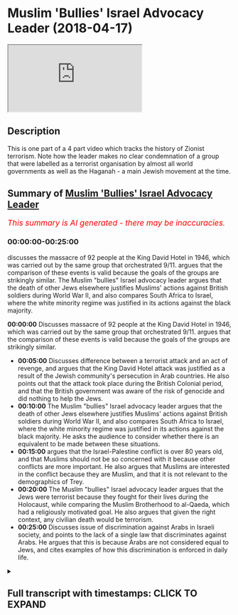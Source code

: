 # Muslim 'Bullies' Israel Advocacy Leader (2018-04-17)

<iframe loading='lazy' allow='autoplay' src='https://www.youtube.com/embed/F2b9Gai5Qks'></iframe>

## Description

This is one part of a 4 part video which tracks the history of Zionist terrorism. Note how the leader makes no clear condemnation of a group that were labelled as a terrorist organisation by almost all world governments as well as the Haganah - a main Jewish movement at the time.

## Summary of [Muslim 'Bullies' Israel Advocacy Leader](https://www.youtube.com/watch?v=F2b9Gai5Qks)

*<span style="color:red; font-size:125%">This summary is AI generated - there may be inaccuracies</span>. [](/)*

### <a onclick="modifyYTiframeseektime('0')">00:00:00-00:25:00</a>

 discusses the massacre of 92 people at the King David Hotel in 1946, which was carried out by the same group that orchestrated 9/11.  argues that the comparison of these events is valid because the goals of the groups are strikingly similar. The Muslim "bullies" Israel advocacy leader argues that the death of other Jews elsewhere justifies Muslims' actions against British soldiers during World War II, and also compares South Africa to Israel, where the white minority regime was justified in its actions against the black majority.

**<a onclick="modifyYTiframeseektime('0')">00:00:00</a>** Discusses massacre of 92 people at the King David Hotel in 1946, which was carried out by the same group that orchestrated 9/11.  argues that the comparison of these events is valid because the goals of the groups are strikingly similar.

* **<a onclick="modifyYTiframeseektime('300')">00:05:00</a>** Discusses difference between a terrorist attack and an act of revenge, and argues that the King David Hotel attack was justified as a result of the Jewish community's persecution in Arab countries. He also points out that the attack took place during the British Colonial period, and that the British government was aware of the risk of genocide and did nothing to help the Jews.
* **<a onclick="modifyYTiframeseektime('600')">00:10:00</a>** The Muslim "bullies" Israel advocacy leader argues that the death of other Jews elsewhere justifies Muslims' actions against British soldiers during World War II, and also compares South Africa to Israel, where the white minority regime was justified in its actions against the black majority. He asks the audience to consider whether there is an equivalent to be made between these situations.
* **<a onclick="modifyYTiframeseektime('900')">00:15:00</a>** argues that the Israel-Palestine conflict is over 80 years old, and that Muslims should not be so concerned with it because other conflicts are more important. He also argues that Muslims are interested in the conflict because they are Muslim, and that it is not relevant to the demographics of Trey.
* **<a onclick="modifyYTiframeseektime('1200')">00:20:00</a>** The Muslim "bullies" Israel advocacy leader argues that the Jews were terrorist because they fought for their lives during the Holocaust, while comparing the Muslim Brotherhood to al-Qaeda, which had a religiously motivated goal. He also argues that given the right context, any civilian death would be terrorism.
* **<a onclick="modifyYTiframeseektime('1500')">00:25:00</a>** Discusses issue of discrimination against Arabs in Israeli society, and points to the lack of a single law that discriminates against Arabs. He argues that this is because Arabs are not considered equal to Jews, and cites examples of how this discrimination is enforced in daily life.

<details><summary><h2>Full transcript with timestamps: CLICK TO EXPAND</h2></summary>

<a onclick="modifyYTiframeseektime('0')">0:00:00</a> I pity we couldn't attack forget about  
<a onclick="modifyYTiframeseektime('1')">0:00:01</a> the word terrorist we're not going to  
<a onclick="modifyYTiframeseektime('2')">0:00:02</a> use that way in 1946 right before the  
<a onclick="modifyYTiframeseektime('6')">0:00:06</a> the mandate was referred to the UN yeah  
<a onclick="modifyYTiframeseektime('10')">0:00:10</a> for the British Mandate sorry that the  
<a onclick="modifyYTiframeseektime('13')">0:00:13</a> resolution issue okay he went in to King  
<a onclick="modifyYTiframeseektime('16')">0:00:16</a> King David hotel they went into the  
<a onclick="modifyYTiframeseektime('19')">0:00:19</a> basement of the hotel ferg a bar they  
<a onclick="modifyYTiframeseektime('22')">0:00:22</a> called them the little cool that he did  
<a onclick="modifyYTiframeseektime('23')">0:00:23</a> called well no problem they called them  
<a onclick="modifyYTiframeseektime('24')">0:00:24</a> little called them the Jewish library  
<a onclick="modifyYTiframeseektime('26')">0:00:26</a> says they called him yeah I already  
<a onclick="modifyYTiframeseektime('27')">0:00:27</a> I read the Jewish library the virtual  
<a onclick="modifyYTiframeseektime('30')">0:00:30</a> deduced virtual library sir I saw their  
<a onclick="modifyYTiframeseektime('31')">0:00:31</a> account begin says they called them  
<a onclick="modifyYTiframeseektime('34')">0:00:34</a> whatever no problem they called them in  
<a onclick="modifyYTiframeseektime('35')">0:00:35</a> didn't call them in whatever case they  
<a onclick="modifyYTiframeseektime('38')">0:00:38</a> went into the hotel and ninety-two  
<a onclick="modifyYTiframeseektime('39')">0:00:39</a> people died because of the barrel bombs  
<a onclick="modifyYTiframeseektime('42')">0:00:42</a> at the important place in the shootings  
<a onclick="modifyYTiframeseektime('43')">0:00:43</a> that happened okay so who were killed  
<a onclick="modifyYTiframeseektime('46')">0:00:46</a> some twenty seven Palestinians were  
<a onclick="modifyYTiframeseektime('48')">0:00:48</a> killed and the rest were British people  
<a onclick="modifyYTiframeseektime('50')">0:00:50</a> yeah working in that hotel  
<a onclick="modifyYTiframeseektime('52')">0:00:52</a> it wasn't it wasn't okay some Jewish  
<a onclick="modifyYTiframeseektime('54')">0:00:54</a> people were killed as well now see so I  
<a onclick="modifyYTiframeseektime('56')">0:00:56</a> just want I don't understand cuz this is  
<a onclick="modifyYTiframeseektime('58')">0:00:58</a> the thing so I've come to you I feel  
<a onclick="modifyYTiframeseektime('60')">0:01:00</a> like sometimes you do have a bias I come  
<a onclick="modifyYTiframeseektime('63')">0:01:03</a> to you and say to you do you consider  
<a onclick="modifyYTiframeseektime('64')">0:01:04</a> that this was a terrorist attack you're  
<a onclick="modifyYTiframeseektime('66')">0:01:06</a> saying that this they're not terrorists  
<a onclick="modifyYTiframeseektime('67')">0:01:07</a> why I did not tell you because you know  
<a onclick="modifyYTiframeseektime('69')">0:01:09</a> what the interesting thing is sorry just  
<a onclick="modifyYTiframeseektime('70')">0:01:10</a> to add to it that this same begin in  
<a onclick="modifyYTiframeseektime('74')">0:01:14</a> 1946 who orchestrated this terrorist  
<a onclick="modifyYTiframeseektime('76')">0:01:16</a> attack and who allowed 92 people to be  
<a onclick="modifyYTiframeseektime('79')">0:01:19</a> killed  
<a onclick="modifyYTiframeseektime('80')">0:01:20</a> it was the same begin that became the  
<a onclick="modifyYTiframeseektime('82')">0:01:22</a> prime minister I so I became the  
<a onclick="modifyYTiframeseektime('84')">0:01:24</a> president how many stuff Prime Minister  
<a onclick="modifyYTiframeseektime('86')">0:01:26</a> of Israel in 1948  
<a onclick="modifyYTiframeseektime('90')">0:01:30</a> well sorry begin was a nice here but  
<a onclick="modifyYTiframeseektime('92')">0:01:32</a> just so begin yeah became prime minister  
<a onclick="modifyYTiframeseektime('97')">0:01:37</a> okay now it's as if it's as if it's as  
<a onclick="modifyYTiframeseektime('100')">0:01:40</a> if you have a summer bin Laden and the  
<a onclick="modifyYTiframeseektime('102')">0:01:42</a> 9/11 attacks exact comparison or it's  
<a onclick="modifyYTiframeseektime('106')">0:01:46</a> exactly the same comparison why  
<a onclick="modifyYTiframeseektime('109')">0:01:49</a> in 1946 all my beloved and becomes a in  
<a onclick="modifyYTiframeseektime('112')">0:01:52</a> nineteen the puppet king on one of the  
<a onclick="modifyYTiframeseektime('114')">0:01:54</a> in 1946  
<a onclick="modifyYTiframeseektime('116')">0:01:56</a> yes what had just finished  
<a onclick="modifyYTiframeseektime('119')">0:01:59</a> in June Europe Oh talk about door - I'm  
<a onclick="modifyYTiframeseektime('122')">0:02:02</a> talking about the Holocaust 6 million  
<a onclick="modifyYTiframeseektime('124')">0:02:04</a> she was war ii and Holocaust well  
<a onclick="modifyYTiframeseektime('127')">0:02:07</a> Holocaust happened yeah yeah six million  
<a onclick="modifyYTiframeseektime('131')">0:02:11</a> Jews six million Jews have just been  
<a onclick="modifyYTiframeseektime('133')">0:02:13</a> slaughtered during that period so you  
<a onclick="modifyYTiframeseektime('135')">0:02:15</a> can kill other it says listen please  
<a onclick="modifyYTiframeseektime('137')">0:02:17</a> please listen the British and other gun  
<a onclick="modifyYTiframeseektime('139')">0:02:19</a> by the way listen I just make my point I  
<a onclick="modifyYTiframeseektime('141')">0:02:21</a> let you speak and I didn't interrupt you  
<a onclick="modifyYTiframeseektime('143')">0:02:23</a> yes six million Jews were slaughtered  
<a onclick="modifyYTiframeseektime('145')">0:02:25</a> during that period the British closed  
<a onclick="modifyYTiframeseektime('147')">0:02:27</a> the doors of mandatory Palestine to  
<a onclick="modifyYTiframeseektime('150')">0:02:30</a> Jewish immigration they limited to ten  
<a onclick="modifyYTiframeseektime('152')">0:02:32</a> thousand Jews coming in and increased  
<a onclick="modifyYTiframeseektime('154')">0:02:34</a> immigration of Arabs the Israeli so so  
<a onclick="modifyYTiframeseektime('157')">0:02:37</a> so that pogrom so Arabs migrated on mass  
<a onclick="modifyYTiframeseektime('160')">0:02:40</a> from Lebanon Syria the surrounding  
<a onclick="modifyYTiframeseektime('162')">0:02:42</a> states in the mandatory Palestine  
<a onclick="modifyYTiframeseektime('163')">0:02:43</a> attracted by the affluence that the  
<a onclick="modifyYTiframeseektime('165')">0:02:45</a> British and the other no eyes on over  
<a onclick="modifyYTiframeseektime('168')">0:02:48</a> okay is fine as a fact you can google my  
<a onclick="modifyYTiframeseektime('171')">0:02:51</a> this is my perspective this is my okay  
<a onclick="modifyYTiframeseektime('173')">0:02:53</a> Irish narrative in response to locking  
<a onclick="modifyYTiframeseektime('175')">0:02:55</a> the door during the Holocaust  
<a onclick="modifyYTiframeseektime('177')">0:02:57</a> the gun inside aided pushing hard back  
<a onclick="modifyYTiframeseektime('181')">0:03:01</a> against the British who were pushing  
<a onclick="modifyYTiframeseektime('183')">0:03:03</a> hard against the air gun and the Earl  
<a onclick="modifyYTiframeseektime('185')">0:03:05</a> gun hit the headquarters of the British  
<a onclick="modifyYTiframeseektime('188')">0:03:08</a> military which was at that time auto in  
<a onclick="modifyYTiframeseektime('191')">0:03:11</a> the King David hotel it was the military  
<a onclick="modifyYTiframeseektime('193')">0:03:13</a> hate Jerusalem yet in Jerusalem I've  
<a onclick="modifyYTiframeseektime('195')">0:03:15</a> been there is a beautiful hotel now  
<a onclick="modifyYTiframeseektime('196')">0:03:16</a> inside the robert levin here and it's so  
<a onclick="modifyYTiframeseektime('200')">0:03:20</a> clear and in response they hit the no  
<a onclick="modifyYTiframeseektime('203')">0:03:23</a> doubt they warned them they rang up in  
<a onclick="modifyYTiframeseektime('205')">0:03:25</a> advance and say we're gonna hit sorry  
<a onclick="modifyYTiframeseektime('207')">0:03:27</a> isis ones are but no are you incident so  
<a onclick="modifyYTiframeseektime('210')">0:03:30</a> intolerable you compared the sama bin  
<a onclick="modifyYTiframeseektime('214')">0:03:34</a> Laden yes I am planes in two thousand  
<a onclick="modifyYTiframeseektime('219')">0:03:39</a> civilian yes yes as an equivalency of  
<a onclick="modifyYTiframeseektime('224')">0:03:44</a> course  
<a onclick="modifyYTiframeseektime('224')">0:03:44</a> mm the Jews were 3,000 sorry to the  
<a onclick="modifyYTiframeseektime('228')">0:03:48</a> Holocaust 77 you've got 50 people there  
<a onclick="modifyYTiframeseektime('230')">0:03:50</a> by responding to the Holocaust  
<a onclick="modifyYTiframeseektime('232')">0:03:52</a> seven they're trying to increase Jewish  
<a onclick="modifyYTiframeseektime('233')">0:03:53</a> immigration into a land so you're saying  
<a onclick="modifyYTiframeseektime('235')">0:03:55</a> that's you're saying just because  
<a onclick="modifyYTiframeseektime('236')">0:03:56</a> they're response to the holiday to do  
<a onclick="modifyYTiframeseektime('237')">0:03:57</a> that no I'm saying and by the way for  
<a onclick="modifyYTiframeseektime('239')">0:03:59</a> your information information military  
<a onclick="modifyYTiframeseektime('242')">0:04:02</a> forces are recognized not to military  
<a onclick="modifyYTiframeseektime('244')">0:04:04</a> forces as a hotel which means people  
<a onclick="modifyYTiframeseektime('246')">0:04:06</a> tell those notes  
<a onclick="modifyYTiframeseektime('247')">0:04:07</a> King David hotel Hotel the British took  
<a onclick="modifyYTiframeseektime('250')">0:04:10</a> over it and made it a military base I  
<a onclick="modifyYTiframeseektime('252')">0:04:12</a> said were civilians killed no no only  
<a onclick="modifyYTiframeseektime('254')">0:04:14</a> people that were working for the British  
<a onclick="modifyYTiframeseektime('255')">0:04:15</a> government  
<a onclick="modifyYTiframeseektime('256')">0:04:16</a> so you'd call the hospital servants nah  
<a onclick="modifyYTiframeseektime('258')">0:04:18</a> yeah so a civil servant can be killed at  
<a onclick="modifyYTiframeseektime('260')">0:04:20</a> all this is ridiculous okay you have to  
<a onclick="modifyYTiframeseektime('266')">0:04:26</a> you have to governments I apologize it  
<a onclick="modifyYTiframeseektime('271')">0:04:31</a> your face no it was funny okay if you  
<a onclick="modifyYTiframeseektime('281')">0:04:41</a> have two military forces the Eirik on  
<a onclick="modifyYTiframeseektime('282')">0:04:42</a> the israeli military force and the  
<a onclick="modifyYTiframeseektime('285')">0:04:45</a> british who are fighting each other and  
<a onclick="modifyYTiframeseektime('287')">0:04:47</a> they're hitting the british are killing  
<a onclick="modifyYTiframeseektime('288')">0:04:48</a> israel good fighters and the air gun are  
<a onclick="modifyYTiframeseektime('291')">0:04:51</a> responding by killing British fighters  
<a onclick="modifyYTiframeseektime('292')">0:04:52</a> that is not a territory that is two  
<a onclick="modifyYTiframeseektime('294')">0:04:54</a> military military forces not even  
<a onclick="modifyYTiframeseektime('296')">0:04:56</a> recognized by the Haganah the Hagana  
<a onclick="modifyYTiframeseektime('299')">0:04:59</a> condemned the attacks so I don't know  
<a onclick="modifyYTiframeseektime('302')">0:05:02</a> why you can't do the same thing they  
<a onclick="modifyYTiframeseektime('303')">0:05:03</a> said the her gun had been okay so you  
<a onclick="modifyYTiframeseektime('305')">0:05:05</a> have to understand Jewish politics is it  
<a onclick="modifyYTiframeseektime('307')">0:05:07</a> I'm telling you the Hagana it should be  
<a onclick="modifyYTiframeseektime('308')">0:05:08</a> clearly yes the Hagana were  
<a onclick="modifyYTiframeseektime('311')">0:05:11</a> differentiated from the organ yeah the  
<a onclick="modifyYTiframeseektime('313')">0:05:13</a> Hagana they condemned the attacks I want  
<a onclick="modifyYTiframeseektime('316')">0:05:16</a> to say one thing really really clear I  
<a onclick="modifyYTiframeseektime('317')">0:05:17</a> don't support any violence where you'll  
<a onclick="modifyYTiframeseektime('319')">0:05:19</a> ask me if they're terrorists and I said  
<a onclick="modifyYTiframeseektime('321')">0:05:21</a> no okay no real problem but you accepted  
<a onclick="modifyYTiframeseektime('323')">0:05:23</a> that that was a you justified the attack  
<a onclick="modifyYTiframeseektime('325')">0:05:25</a> no no I gave the context of the attack  
<a onclick="modifyYTiframeseektime('327')">0:05:27</a> and said it's no call to 911  
<a onclick="modifyYTiframeseektime('329')">0:05:29</a> well Isaiah 5 7 7 no it's completely in  
<a onclick="modifyYTiframeseektime('333')">0:05:33</a> compare so I because it was a hotel no  
<a onclick="modifyYTiframeseektime('335')">0:05:35</a> because you've got two military forces  
<a onclick="modifyYTiframeseektime('336')">0:05:36</a> fighting ok millets are no favors I've  
<a onclick="modifyYTiframeseektime('339')">0:05:39</a> got a concussion freedom I've got a  
<a onclick="modifyYTiframeseektime('340')">0:05:40</a> perfect perfect I'm going where I want  
<a onclick="modifyYTiframeseektime('342')">0:05:42</a> this is what I wanted you ok that guy  
<a onclick="modifyYTiframeseektime('345')">0:05:45</a> that killed her hold on no problem there  
<a onclick="modifyYTiframeseektime('348')">0:05:48</a> wasn't a guy bullet bullet  
<a onclick="modifyYTiframeseektime('351')">0:05:51</a> lirik baby ok no no that's it done  
<a onclick="modifyYTiframeseektime('353')">0:05:53</a> chuckle happy  
<a onclick="modifyYTiframeseektime('354')">0:05:54</a> lyric V ok he was killed by I forget the  
<a onclick="modifyYTiframeseektime('359')">0:05:59</a> guys name yeah that guy was  
<a onclick="modifyYTiframeseektime('364')">0:06:04</a> but everyone else is difficult okay so  
<a onclick="modifyYTiframeseektime('367')">0:06:07</a> audible Oh Joe he killed  
<a onclick="modifyYTiframeseektime('369')">0:06:09</a> he killed Lee Rigby yeah yeah okay Lee  
<a onclick="modifyYTiframeseektime('372')">0:06:12</a> Rigby was a member of the British  
<a onclick="modifyYTiframeseektime('374')">0:06:14</a> military yo your premise was that okay  
<a onclick="modifyYTiframeseektime('379')">0:06:19</a> is a justified that the Ergun attacked  
<a onclick="modifyYTiframeseektime('382')">0:06:22</a> the King David hotel because it was one  
<a onclick="modifyYTiframeseektime('384')">0:06:24</a> military force against another  
<a onclick="modifyYTiframeseektime('385')">0:06:25</a> Elgon was not a recognized military  
<a onclick="modifyYTiframeseektime('389')">0:06:29</a> force within the Jewish community it was  
<a onclick="modifyYTiframeseektime('390')">0:06:30</a> a splinter group that even the Hagana  
<a onclick="modifyYTiframeseektime('392')">0:06:32</a> they'd condemned the Hagana was more  
<a onclick="modifyYTiframeseektime('394')">0:06:34</a> mainstream yeah yeah no by the way and  
<a onclick="modifyYTiframeseektime('397')">0:06:37</a> this is in the Jewish library the Jewish  
<a onclick="modifyYTiframeseektime('400')">0:06:40</a> virtual library no it's a web site but  
<a onclick="modifyYTiframeseektime('406')">0:06:46</a> it's actually it's respected by a lot of  
<a onclick="modifyYTiframeseektime('408')">0:06:48</a> people you know  
<a onclick="modifyYTiframeseektime('408')">0:06:48</a> anyways having said that having said  
<a onclick="modifyYTiframeseektime('411')">0:06:51</a> that so the Hagana sorry so so the Elgon  
<a onclick="modifyYTiframeseektime('416')">0:06:56</a> haven't finished my statement so here  
<a onclick="modifyYTiframeseektime('418')">0:06:58</a> what you've said is that you consider  
<a onclick="modifyYTiframeseektime('420')">0:07:00</a> that not a terrorist attack so do you  
<a onclick="modifyYTiframeseektime('422')">0:07:02</a> consider Lee Rigby occasionally yes Lee  
<a onclick="modifyYTiframeseektime('426')">0:07:06</a> Rigby being killed by that man at the  
<a onclick="modifyYTiframeseektime('429')">0:07:09</a> Bellagio terrorism yes so he was  
<a onclick="modifyYTiframeseektime('431')">0:07:11</a> different between Lee Rigby being killed  
<a onclick="modifyYTiframeseektime('433')">0:07:13</a> actually and this guy is being killed  
<a onclick="modifyYTiframeseektime('435')">0:07:15</a> are two of them in the in dojo was  
<a onclick="modifyYTiframeseektime('437')">0:07:17</a> Michaels I'm not going to try to  
<a onclick="modifyYTiframeseektime('438')">0:07:18</a> pronounce a surname yes motivation  
<a onclick="modifyYTiframeseektime('440')">0:07:20</a> political in nature never what was his  
<a onclick="modifyYTiframeseektime('442')">0:07:22</a> motivation he wanted to kill the guy  
<a onclick="modifyYTiframeseektime('444')">0:07:24</a> because he said it afterwards he had the  
<a onclick="modifyYTiframeseektime('446')">0:07:26</a> blood of his hands and he had the knife  
<a onclick="modifyYTiframeseektime('447')">0:07:27</a> he said that because you guys are my  
<a onclick="modifyYTiframeseektime('448')">0:07:28</a> country the same kind of logic you've  
<a onclick="modifyYTiframeseektime('450')">0:07:30</a> just used actually so what was my energy  
<a onclick="modifyYTiframeseektime('452')">0:07:32</a> he said because we've been killed in the  
<a onclick="modifyYTiframeseektime('454')">0:07:34</a> Holocaust  
<a onclick="modifyYTiframeseektime('455')">0:07:35</a> 1946 yeah then it justifies that's why  
<a onclick="modifyYTiframeseektime('458')">0:07:38</a> said he says logic was to revenge though  
<a onclick="modifyYTiframeseektime('463')">0:07:43</a> he isn't about revenge  
<a onclick="modifyYTiframeseektime('464')">0:07:44</a> okay so what was it about so as I said  
<a onclick="modifyYTiframeseektime('467')">0:07:47</a> before Jewish images have been massively  
<a onclick="modifyYTiframeseektime('469')">0:07:49</a> persecuted his point there be persecuted  
<a onclick="modifyYTiframeseektime('471')">0:07:51</a> in the Arab world they've been  
<a onclick="modifyYTiframeseektime('472')">0:07:52</a> persecuted so those that allow and I  
<a onclick="modifyYTiframeseektime('474')">0:07:54</a> said listen listen at that point  
<a onclick="modifyYTiframeseektime('476')">0:07:56</a> British locked the doors and if they  
<a onclick="modifyYTiframeseektime('478')">0:07:58</a> hadn't locked the doors millions of Jews  
<a onclick="modifyYTiframeseektime('480')">0:08:00</a> could have been saved we can agree with  
<a onclick="modifyYTiframeseektime('482')">0:08:02</a> that yeah yeah the Holocaust Lorena  
<a onclick="modifyYTiframeseektime('484')">0:08:04</a> verse you talk about like that if young  
<a onclick="modifyYTiframeseektime('485')">0:08:05</a> conference and these things out I'm  
<a onclick="modifyYTiframeseektime('486')">0:08:06</a> saying there was no was it  
<a onclick="modifyYTiframeseektime('489')">0:08:09</a> lock the door their own doors Alice tine  
<a onclick="modifyYTiframeseektime('491')">0:08:11</a> their own doors so britain was awarded  
<a onclick="modifyYTiframeseektime('493')">0:08:13</a> the mandate on the condition they  
<a onclick="modifyYTiframeseektime('495')">0:08:15</a> created jewish national home there yet  
<a onclick="modifyYTiframeseektime('496')">0:08:16</a> we agreed that that was a month I think  
<a onclick="modifyYTiframeseektime('498')">0:08:18</a> ok that's why the lady by the way they  
<a onclick="modifyYTiframeseektime('499')">0:08:19</a> weren't in a position to survive in my  
<a onclick="modifyYTiframeseektime('501')">0:08:21</a> opinion they weren't in a position like  
<a onclick="modifyYTiframeseektime('503')">0:08:23</a> the colonial masses are at that time  
<a onclick="modifyYTiframeseektime('505')">0:08:25</a> with them in front yeah they work what  
<a onclick="modifyYTiframeseektime('507')">0:08:27</a> do you not believe that they were  
<a onclick="modifyYTiframeseektime('508')">0:08:28</a> colonial colonial masters it's just the  
<a onclick="modifyYTiframeseektime('510')">0:08:30</a> languages say what do you not believe  
<a onclick="modifyYTiframeseektime('512')">0:08:32</a> that little colonists or not so what  
<a onclick="modifyYTiframeseektime('514')">0:08:34</a> they call this or not did they not have  
<a onclick="modifyYTiframeseektime('515')">0:08:35</a> an empire was there not a British Empire  
<a onclick="modifyYTiframeseektime('517')">0:08:37</a> at that time what time we talking you  
<a onclick="modifyYTiframeseektime('519')">0:08:39</a> said 1917 yeah so I said in 1970 was a  
<a onclick="modifyYTiframeseektime('523')">0:08:43</a> colonial office when the mandate was  
<a onclick="modifyYTiframeseektime('526')">0:08:46</a> granted wasn't 1917 mr. Balfour  
<a onclick="modifyYTiframeseektime('528')">0:08:48</a> Declaration no no the man that was  
<a onclick="modifyYTiframeseektime('529')">0:08:49</a> Britta was granted 1940 through 24 yeah  
<a onclick="modifyYTiframeseektime('532')">0:08:52</a> whatever could be 90 24 at any rate  
<a onclick="modifyYTiframeseektime('535')">0:08:55</a> Britain had the Colonial Office until  
<a onclick="modifyYTiframeseektime('540')">0:09:00</a> the 40s or 50s yes Jordan created it was  
<a onclick="modifyYTiframeseektime('542')">0:09:02</a> the year after 1990 anyway any rate the  
<a onclick="modifyYTiframeseektime('553')">0:09:13</a> point I'm asking is very simple  
<a onclick="modifyYTiframeseektime('555')">0:09:15</a> straightforward question but this is why  
<a onclick="modifyYTiframeseektime('557')">0:09:17</a> I think sometimes you do have a bias  
<a onclick="modifyYTiframeseektime('558')">0:09:18</a> sorry I started by it  
<a onclick="modifyYTiframeseektime('560')">0:09:20</a> okay no problem we all have a bias  
<a onclick="modifyYTiframeseektime('561')">0:09:21</a> biases and unfair by so you have a  
<a onclick="modifyYTiframeseektime('563')">0:09:23</a> double standard I do believe you do  
<a onclick="modifyYTiframeseektime('565')">0:09:25</a> because this is the thing  
<a onclick="modifyYTiframeseektime('566')">0:09:26</a> the justification advice is this my  
<a onclick="modifyYTiframeseektime('569')">0:09:29</a> people have been slaughtered okay almost  
<a onclick="modifyYTiframeseektime('571')">0:09:31</a> every land we live okay my only bias is  
<a onclick="modifyYTiframeseektime('573')">0:09:33</a> Jewish survival that's my bias okay as  
<a onclick="modifyYTiframeseektime('576')">0:09:36</a> nice people so by even it's verified  
<a onclick="modifyYTiframeseektime('578')">0:09:38</a> that's why I believe it at the expense  
<a onclick="modifyYTiframeseektime('580')">0:09:40</a> of other people not the expense of  
<a onclick="modifyYTiframeseektime('581')">0:09:41</a> anyone I hope you've just said no I'm  
<a onclick="modifyYTiframeseektime('585')">0:09:45</a> asking you us I never said I support the  
<a onclick="modifyYTiframeseektime('587')">0:09:47</a> King David the one is no support I don't  
<a onclick="modifyYTiframeseektime('590')">0:09:50</a> say it again  
<a onclick="modifyYTiframeseektime('590')">0:09:50</a> I said it's not an act of terror  
<a onclick="modifyYTiframeseektime('592')">0:09:52</a> Department they said it's not a towaway  
<a onclick="modifyYTiframeseektime('595')">0:09:55</a> what why is it not and why is it not  
<a onclick="modifyYTiframeseektime('597')">0:09:57</a> actually it'll just going round in not  
<a onclick="modifyYTiframeseektime('599')">0:09:59</a> as I it's just that you're cornered it's  
<a onclick="modifyYTiframeseektime('602')">0:10:02</a> just a difficult question for you to  
<a onclick="modifyYTiframeseektime('603')">0:10:03</a> answer  
<a onclick="modifyYTiframeseektime('606')">0:10:06</a> lirik beast iraq because they killed the  
<a onclick="modifyYTiframeseektime('609')">0:10:09</a> play that they killed someone from the  
<a onclick="modifyYTiframeseektime('610')">0:10:10</a> military but then when jewish people  
<a onclick="modifyYTiframeseektime('612')">0:10:12</a> killed british military soldiers the  
<a onclick="modifyYTiframeseektime('614')">0:10:14</a> same exact scenario it's british  
<a onclick="modifyYTiframeseektime('617')">0:10:17</a> military soldiers who are acting in  
<a onclick="modifyYTiframeseektime('619')">0:10:19</a> they're putting in a colonial way so  
<a onclick="modifyYTiframeseektime('622')">0:10:22</a> that's the thing Joseph Joseph Joseph  
<a onclick="modifyYTiframeseektime('626')">0:10:26</a> sorry this is an important question for  
<a onclick="modifyYTiframeseektime('628')">0:10:28</a> all of you in 1946 there was a there was  
<a onclick="modifyYTiframeseektime('632')">0:10:32</a> a terrorist attack  
<a onclick="modifyYTiframeseektime('633')">0:10:33</a> King David drew Eastern Jerusalem  
<a onclick="modifyYTiframeseektime('635')">0:10:35</a> wherever it may have been yeah and 92  
<a onclick="modifyYTiframeseektime('637')">0:10:37</a> people displaced Jerusalem so West  
<a onclick="modifyYTiframeseektime('639')">0:10:39</a> Jerusalem no problem and yeah British  
<a onclick="modifyYTiframeseektime('645')">0:10:45</a> people in the in the now away from this  
<a onclick="modifyYTiframeseektime('681')">0:11:21</a> no Sedley big he wasn't just being  
<a onclick="modifyYTiframeseektime('695')">0:11:35</a> killed in a holocaust and Britain had a  
<a onclick="modifyYTiframeseektime('697')">0:11:37</a> lock the doors today's Muslim sought to  
<a onclick="modifyYTiframeseektime('699')">0:11:39</a> prevent them from getting in so okay so  
<a onclick="modifyYTiframeseektime('700')">0:11:40</a> hold on you're saying the justification  
<a onclick="modifyYTiframeseektime('702')">0:11:42</a> is the death of other Jews elsewhere no  
<a onclick="modifyYTiframeseektime('704')">0:11:44</a> no no I'm saying and so it's very very  
<a onclick="modifyYTiframeseektime('707')">0:11:47</a> black-and-white just like those in my  
<a onclick="modifyYTiframeseektime('709')">0:11:49</a> Josie's you see how that doesn't make  
<a onclick="modifyYTiframeseektime('711')">0:11:51</a> any sense because that's exactly that  
<a onclick="modifyYTiframeseektime('712')">0:11:52</a> hold on why was Mandela not a terrorist  
<a onclick="modifyYTiframeseektime('714')">0:11:54</a> don't forget that's a different question  
<a onclick="modifyYTiframeseektime('715')">0:11:55</a> I later you can I ask a question you  
<a onclick="modifyYTiframeseektime('719')">0:11:59</a> don't assign yourself you're leaving me  
<a onclick="modifyYTiframeseektime('725')">0:12:05</a> and so I'm bringing in something else  
<a onclick="modifyYTiframeseektime('726')">0:12:06</a> which is  
<a onclick="modifyYTiframeseektime('726')">0:12:06</a> and I'm asking you so why do you run  
<a onclick="modifyYTiframeseektime('729')">0:12:09</a> away from the question oh hi water you  
<a onclick="modifyYTiframeseektime('731')">0:12:11</a> know please okay I'll say two hits here  
<a onclick="modifyYTiframeseektime('735')">0:12:15</a> here and now yeah if you're saying that  
<a onclick="modifyYTiframeseektime('738')">0:12:18</a> what differentiates because I'm just  
<a onclick="modifyYTiframeseektime('748')">0:12:28</a> trying to answer the question because I  
<a onclick="modifyYTiframeseektime('804')">0:13:24</a> have enough knowledge of research what  
<a onclick="modifyYTiframeseektime('832')">0:13:52</a> apartheid is so then you understand what  
<a onclick="modifyYTiframeseektime('836')">0:13:56</a> the conflict wasn't that you yeah you  
<a onclick="modifyYTiframeseektime('838')">0:13:58</a> must understand that one's arms against  
<a onclick="modifyYTiframeseektime('840')">0:14:00</a> ya understand what was it most people  
<a onclick="modifyYTiframeseektime('844')">0:14:04</a> say why do most people say he's not why  
<a onclick="modifyYTiframeseektime('848')">0:14:08</a> are we talking about Mandel good why we  
<a onclick="modifyYTiframeseektime('850')">0:14:10</a> talking about Martin is why are we  
<a onclick="modifyYTiframeseektime('852')">0:14:12</a> talking about levy let's talk about my  
<a onclick="modifyYTiframeseektime('853')">0:14:13</a> why are we talking about leaving  
<a onclick="modifyYTiframeseektime('856')">0:14:16</a> and another example if you turn bullying  
<a onclick="modifyYTiframeseektime('862')">0:14:22</a> this is actually bullying you leaving be  
<a onclick="modifyYTiframeseektime('873')">0:14:33</a> and I bring apartheid yes no problem -  
<a onclick="modifyYTiframeseektime('877')">0:14:37</a> Joseph say what using individualist when  
<a onclick="modifyYTiframeseektime('882')">0:14:42</a> you're outnumbered and out the door just  
<a onclick="modifyYTiframeseektime('884')">0:14:44</a> ready me give this one number you give  
<a onclick="modifyYTiframeseektime('886')">0:14:46</a> up one minute to say whatever is ready  
<a onclick="modifyYTiframeseektime('888')">0:14:48</a> to give up one minute  
<a onclick="modifyYTiframeseektime('890')">0:14:50</a> okay so you got leaving me to try  
<a onclick="modifyYTiframeseektime('893')">0:14:53</a> provide context at comparisons yeah to  
<a onclick="modifyYTiframeseektime('895')">0:14:55</a> say is there an equivalent so then I did  
<a onclick="modifyYTiframeseektime('898')">0:14:58</a> the exact same with South Africa yeah  
<a onclick="modifyYTiframeseektime('899')">0:14:59</a> and you said no no no I don't want to  
<a onclick="modifyYTiframeseektime('901')">0:15:01</a> talk about soil saga by I said my  
<a onclick="modifyYTiframeseektime('903')">0:15:03</a> knowledge of it is not good enough for  
<a onclick="modifyYTiframeseektime('905')">0:15:05</a> me to make a judgment call on it on that  
<a onclick="modifyYTiframeseektime('907')">0:15:07</a> particular topic of whether Mandela was  
<a onclick="modifyYTiframeseektime('910')">0:15:10</a> a terrorist or not I thought why do you  
<a onclick="modifyYTiframeseektime('912')">0:15:12</a> and so many other Muslims concern  
<a onclick="modifyYTiframeseektime('913')">0:15:13</a> yourself so much with the  
<a onclick="modifyYTiframeseektime('914')">0:15:14</a> israel-palestine conflict that you know  
<a onclick="modifyYTiframeseektime('916')">0:15:16</a> dates and fatalities of something that  
<a onclick="modifyYTiframeseektime('917')">0:15:17</a> happened it's over 80 years ago years  
<a onclick="modifyYTiframeseektime('920')">0:15:20</a> ago why not it makes absolute sense I'm  
<a onclick="modifyYTiframeseektime('937')">0:15:37</a> well aware of English history as well I  
<a onclick="modifyYTiframeseektime('939')">0:15:39</a> can give you the names of all the kings  
<a onclick="modifyYTiframeseektime('941')">0:15:41</a> that existed from William the Conqueror  
<a onclick="modifyYTiframeseektime('944')">0:15:44</a> until the present day if you want every  
<a onclick="modifyYTiframeseektime('951')">0:15:51</a> single Muslim in this part has an  
<a onclick="modifyYTiframeseektime('953')">0:15:53</a> opinion on Israel Palestine  
<a onclick="modifyYTiframeseektime('954')">0:15:54</a> oh maybe if you have an opinion over  
<a onclick="modifyYTiframeseektime('956')">0:15:56</a> TRAI if you have an opinion on Sudan  
<a onclick="modifyYTiframeseektime('960')">0:16:00</a> it's because it's choose involved you're  
<a onclick="modifyYTiframeseektime('965')">0:16:05</a> shaking your head but what's the  
<a onclick="modifyYTiframeseektime('967')">0:16:07</a> difference between this closure you're  
<a onclick="modifyYTiframeseektime('968')">0:16:08</a> serious Pluto I've canceled India  
<a onclick="modifyYTiframeseektime('970')">0:16:10</a> Iraq's Georgia yes nice nice you're  
<a onclick="modifyYTiframeseektime('972')">0:16:12</a> right maybe we should I spent some time  
<a onclick="modifyYTiframeseektime('974')">0:16:14</a> talking about her India I saw myself  
<a onclick="modifyYTiframeseektime('977')">0:16:17</a> which is the border of Burma yeah  
<a onclick="modifyYTiframeseektime('980')">0:16:20</a> I tried to understand that conflict more  
<a onclick="modifyYTiframeseektime('982')">0:16:22</a> Central African Republic you're right  
<a onclick="modifyYTiframeseektime('984')">0:16:24</a> there's a lot of things going on there  
<a onclick="modifyYTiframeseektime('985')">0:16:25</a> Rwanda it's not a Muslim country per se  
<a onclick="modifyYTiframeseektime('987')">0:16:27</a> by 94 the crisis in Rwanda is very much  
<a onclick="modifyYTiframeseektime('991')">0:16:31</a> not in the minds of many people  
<a onclick="modifyYTiframeseektime('992')">0:16:32</a> including yourself you have never  
<a onclick="modifyYTiframeseektime('993')">0:16:33</a> mentioned Rwanda you talk about genocide  
<a onclick="modifyYTiframeseektime('995')">0:16:35</a> but when was the last time you mentioned  
<a onclick="modifyYTiframeseektime('996')">0:16:36</a> Rwanda so I don't talk about genocide I  
<a onclick="modifyYTiframeseektime('999')">0:16:39</a> talk about the Holocaust because I  
<a onclick="modifyYTiframeseektime('1000')">0:16:40</a> picked a fine but see here Holocaust  
<a onclick="modifyYTiframeseektime('1004')">0:16:44</a> affected your people you've just given  
<a onclick="modifyYTiframeseektime('1005')">0:16:45</a> the answer that you're criticizing  
<a onclick="modifyYTiframeseektime('1006')">0:16:46</a> listen know what I'm saying my bias and  
<a onclick="modifyYTiframeseektime('1009')">0:16:49</a> I said it consistently okay I'm Jewish  
<a onclick="modifyYTiframeseektime('1011')">0:16:51</a> and I care about Jewish survival the  
<a onclick="modifyYTiframeseektime('1013')">0:16:53</a> why're you asking me why I was listening  
<a onclick="modifyYTiframeseektime('1015')">0:16:55</a> okay so you're saying basically your  
<a onclick="modifyYTiframeseektime('1017')">0:16:57</a> interest in Palestine or the West Bank  
<a onclick="modifyYTiframeseektime('1020')">0:17:00</a> or Israel call it what you want is  
<a onclick="modifyYTiframeseektime('1021')">0:17:01</a> because you're Muslim yeah that's part  
<a onclick="modifyYTiframeseektime('1023')">0:17:03</a> of the reason but also it's quite  
<a onclick="modifyYTiframeseektime('1024')">0:17:04</a> interesting why is that it's so many I  
<a onclick="modifyYTiframeseektime('1026')">0:17:06</a> don't know why you asking me about is  
<a onclick="modifyYTiframeseektime('1028')">0:17:08</a> there's so many Muslims because there  
<a onclick="modifyYTiframeseektime('1030')">0:17:10</a> are so many Muslims Lansdale those  
<a onclick="modifyYTiframeseektime('1031')">0:17:11</a> Muslims don't give a damn about my  
<a onclick="modifyYTiframeseektime('1032')">0:17:12</a> Palestinians get so much now if I asked  
<a onclick="modifyYTiframeseektime('1034')">0:17:14</a> most Palestine most Muslims today to  
<a onclick="modifyYTiframeseektime('1037')">0:17:17</a> explain the aerotrain conflict on rates  
<a onclick="modifyYTiframeseektime('1039')">0:17:19</a> right away Eritrea is not a Muslim  
<a onclick="modifyYTiframeseektime('1040')">0:17:20</a> majority country it's got a large Muslim  
<a onclick="modifyYTiframeseektime('1042')">0:17:22</a> and maybe about 70% Christian it's 950  
<a onclick="modifyYTiframeseektime('1050')">0:17:30</a> now it's about 30 percent I've got it's  
<a onclick="modifyYTiframeseektime('1051')">0:17:31</a> an official sex is it is it mess up  
<a onclick="modifyYTiframeseektime('1055')">0:17:35</a> sexier okay maybe zero train seized  
<a onclick="modifyYTiframeseektime('1057')">0:17:37</a> corrected me on that one well according  
<a onclick="modifyYTiframeseektime('1059')">0:17:39</a> to the official stats it's like 70% says  
<a onclick="modifyYTiframeseektime('1060')">0:17:40</a> it's wrong yeah okay he's right you know  
<a onclick="modifyYTiframeseektime('1063')">0:17:43</a> maybe you're right point you can tell me  
<a onclick="modifyYTiframeseektime('1066')">0:17:46</a> probably how many Palestinians live in  
<a onclick="modifyYTiframeseektime('1069')">0:17:49</a> the West Bank you can probably tell me  
<a onclick="modifyYTiframeseektime('1070')">0:17:50</a> so much about the Palestinians you don't  
<a onclick="modifyYTiframeseektime('1072')">0:17:52</a> even know that ever Trey's a Muslim  
<a onclick="modifyYTiframeseektime('1074')">0:17:54</a> majority country this guy's uh would you  
<a onclick="modifyYTiframeseektime('1077')">0:17:57</a> call it who's is there a train yeah  
<a onclick="modifyYTiframeseektime('1078')">0:17:58</a> that's what I'm saying according to the  
<a onclick="modifyYTiframeseektime('1080')">0:18:00</a> official stats his thought was the  
<a onclick="modifyYTiframeseektime('1082')">0:18:02</a> majority that's what I'm saying who  
<a onclick="modifyYTiframeseektime('1084')">0:18:04</a> cares anyways this is the point my point  
<a onclick="modifyYTiframeseektime('1086')">0:18:06</a> is if this proportionate amount of his  
<a onclick="modifyYTiframeseektime('1088')">0:18:08</a> interest in the Israel Paula I would  
<a onclick="modifyYTiframeseektime('1090')">0:18:10</a> argue that from the Bible  
<a onclick="modifyYTiframeseektime('1092')">0:18:12</a> yeah I must have aid flows I'll do that  
<a onclick="modifyYTiframeseektime('1095')">0:18:15</a> I agree I might this is the problem Gary  
<a onclick="modifyYTiframeseektime('1099')">0:18:19</a> yes  
<a onclick="modifyYTiframeseektime('1101')">0:18:21</a> there's only one Jewish country in the  
<a onclick="modifyYTiframeseektime('1103')">0:18:23</a> world a tiny speck of land Muslims  
<a onclick="modifyYTiframeseektime('1107')">0:18:27</a> Joseph on that point I would like to  
<a onclick="modifyYTiframeseektime('1109')">0:18:29</a> declare that I agree with you on that  
<a onclick="modifyYTiframeseektime('1111')">0:18:31</a> point  
<a onclick="modifyYTiframeseektime('1111')">0:18:31</a> okay thank you now let's move on to what  
<a onclick="modifyYTiframeseektime('1113')">0:18:33</a> I was talking about before before you  
<a onclick="modifyYTiframeseektime('1115')">0:18:35</a> segwayed into all these kinds of issues  
<a onclick="modifyYTiframeseektime('1121')">0:18:41</a> and I was a song wise if you can't keep  
<a onclick="modifyYTiframeseektime('1124')">0:18:44</a> the logic  
<a onclick="modifyYTiframeseektime('1125')">0:18:45</a> no problem okay here's the statement I  
<a onclick="modifyYTiframeseektime('1129')">0:18:49</a> made which you took a particular offense  
<a onclick="modifyYTiframeseektime('1131')">0:18:51</a> to and I want to reiterate it not just  
<a onclick="modifyYTiframeseektime('1132')">0:18:52</a> to cause offense to you but to cause it  
<a onclick="modifyYTiframeseektime('1139')">0:18:59</a> not to cause offense to you but I just  
<a onclick="modifyYTiframeseektime('1141')">0:19:01</a> want to sometimes you know you gotta  
<a onclick="modifyYTiframeseektime('1142')">0:19:02</a> front of cats in with the pigeon you  
<a onclick="modifyYTiframeseektime('1144')">0:19:04</a> gotta for the cat's in with the pigeon  
<a onclick="modifyYTiframeseektime('1145')">0:19:05</a> all right listen  
<a onclick="modifyYTiframeseektime('1147')">0:19:07</a> my point is this we're talking about the  
<a onclick="modifyYTiframeseektime('1149')">0:19:09</a> inception of Israel in 1948 I'm saying  
<a onclick="modifyYTiframeseektime('1153')">0:19:13</a> to you and I've presented this  
<a onclick="modifyYTiframeseektime('1154')">0:19:14</a> counterfactual history of imagine in a  
<a onclick="modifyYTiframeseektime('1156')">0:19:16</a> hundred years time someone from is the  
<a onclick="modifyYTiframeseektime('1158')">0:19:18</a> safe for instance the Islamic state  
<a onclick="modifyYTiframeseektime('1160')">0:19:20</a> survived and you know someone the great  
<a onclick="modifyYTiframeseektime('1162')">0:19:22</a> grandchild of the Islamic state came  
<a onclick="modifyYTiframeseektime('1163')">0:19:23</a> here and he's justifying the existence  
<a onclick="modifyYTiframeseektime('1165')">0:19:25</a> of the Islamic state and versa from the  
<a onclick="modifyYTiframeseektime('1167')">0:19:27</a> IDF she said you know she didn't really  
<a onclick="modifyYTiframeseektime('1169')">0:19:29</a> have a reservation with it I was going  
<a onclick="modifyYTiframeseektime('1171')">0:19:31</a> to say to you as follows if I say this  
<a onclick="modifyYTiframeseektime('1175')">0:19:35</a> to you  
<a onclick="modifyYTiframeseektime('1177')">0:19:37</a> the statement I made was that in 1946  
<a onclick="modifyYTiframeseektime('1180')">0:19:40</a> 1946 there was a terrorist attack in  
<a onclick="modifyYTiframeseektime('1183')">0:19:43</a> fact that had been campaigns throughout  
<a onclick="modifyYTiframeseektime('1184')">0:19:44</a> the forest by this group called the  
<a onclick="modifyYTiframeseektime('1186')">0:19:46</a> organ which was a terrorist organization  
<a onclick="modifyYTiframeseektime('1188')">0:19:48</a> and then it became absorbed into there  
<a onclick="modifyYTiframeseektime('1192')">0:19:52</a> is the the country became absorbed into  
<a onclick="modifyYTiframeseektime('1195')">0:19:55</a> the IDF and the bigger the government  
<a onclick="modifyYTiframeseektime('1196')">0:19:56</a> actually the gay the Israeli government  
<a onclick="modifyYTiframeseektime('1198')">0:19:58</a> I said this was tantamount to let's say  
<a onclick="modifyYTiframeseektime('1201')">0:20:01</a> for instance Osama bin Laden blowing up  
<a onclick="modifyYTiframeseektime('1203')">0:20:03</a> the night sorry I shouldn't say this  
<a onclick="modifyYTiframeseektime('1209')">0:20:09</a> maybe the numbers are a bit disparate so  
<a onclick="modifyYTiframeseektime('1211')">0:20:11</a> I'll say look 7/7 millions which is  
<a onclick="modifyYTiframeseektime('1213')">0:20:13</a> slaughtered no problems that's a  
<a onclick="modifyYTiframeseektime('1215')">0:20:15</a> comparison between listen listen I'm  
<a onclick="modifyYTiframeseektime('1217')">0:20:17</a> saying to you  
<a onclick="modifyYTiframeseektime('1218')">0:20:18</a> Jews were fighting for their life and so  
<a onclick="modifyYTiframeseektime('1220')">0:20:20</a> are concentrating there in the issues of  
<a onclick="modifyYTiframeseektime('1223')">0:20:23</a> Palestine with the issues of Germany no  
<a onclick="modifyYTiframeseektime('1225')">0:20:25</a> I absolutely know why I knows much over  
<a onclick="modifyYTiframeseektime('1229')">0:20:29</a> my grave not talking about Germany I was  
<a onclick="modifyYTiframeseektime('1231')">0:20:31</a> new on this issue there was much Arab  
<a onclick="modifyYTiframeseektime('1234')">0:20:34</a> migration into mandatory Palestine at a  
<a onclick="modifyYTiframeseektime('1236')">0:20:36</a> time when Britain locked the doors and  
<a onclick="modifyYTiframeseektime('1238')">0:20:38</a> Jews were slaughtered in the Holocaust  
<a onclick="modifyYTiframeseektime('1240')">0:20:40</a> this nugget is very very clear it was  
<a onclick="modifyYTiframeseektime('1243')">0:20:43</a> not God to do a Palestine because the  
<a onclick="modifyYTiframeseektime('1245')">0:20:45</a> Arabs were allowed to flow in and the  
<a onclick="modifyYTiframeseektime('1247')">0:20:47</a> Jews were locked out who's why Helen the  
<a onclick="modifyYTiframeseektime('1250')">0:20:50</a> Palestinians and the jews were fighting  
<a onclick="modifyYTiframeseektime('1252')">0:20:52</a> the brittany the arid gun were fighting  
<a onclick="modifyYTiframeseektime('1254')">0:20:54</a> the british so did you accept that would  
<a onclick="modifyYTiframeseektime('1256')">0:20:56</a> you believe that there are freedom  
<a onclick="modifyYTiframeseektime('1257')">0:20:57</a> fighters so I believe the Irgun were  
<a onclick="modifyYTiframeseektime('1260')">0:21:00</a> fighting for I don't like the term  
<a onclick="modifyYTiframeseektime('1262')">0:21:02</a> freedom fighter why they have terrorists  
<a onclick="modifyYTiframeseektime('1264')">0:21:04</a> or freedom fighters I wouldn't use  
<a onclick="modifyYTiframeseektime('1265')">0:21:05</a> either term I say they were a  
<a onclick="modifyYTiframeseektime('1266')">0:21:06</a> paramilitary force and what were they  
<a onclick="modifyYTiframeseektime('1268')">0:21:08</a> doing good or bad I think they were  
<a onclick="modifyYTiframeseektime('1270')">0:21:10</a> doing a mixture thing there are even  
<a onclick="modifyYTiframeseektime('1271')">0:21:11</a> people that did bad things but you see  
<a onclick="modifyYTiframeseektime('1273')">0:21:13</a> here if I said the same kind of thing  
<a onclick="modifyYTiframeseektime('1275')">0:21:15</a> about al-qaeda because there's no  
<a onclick="modifyYTiframeseektime('1277')">0:21:17</a> comparison there is an air gun and  
<a onclick="modifyYTiframeseektime('1278')">0:21:18</a> al-qaeda leader  
<a onclick="modifyYTiframeseektime('1279')">0:21:19</a> very good we're on the but most of the  
<a onclick="modifyYTiframeseektime('1282')">0:21:22</a> earth gunfire why is Italy Herb Caen  
<a onclick="modifyYTiframeseektime('1284')">0:21:24</a> fighters would just escape the death  
<a onclick="modifyYTiframeseektime('1286')">0:21:26</a> camps of Germany they just escaped after  
<a onclick="modifyYTiframeseektime('1288')">0:21:28</a> al-qaeda a lot of us are either  
<a onclick="modifyYTiframeseektime('1291')">0:21:31</a> Islamists that want to conquer the world  
<a onclick="modifyYTiframeseektime('1292')">0:21:32</a> there's no there's no difference  
<a onclick="modifyYTiframeseektime('1302')">0:21:42</a> [Laughter]  
<a onclick="modifyYTiframeseektime('1305')">0:21:45</a> he said no comparison you're saying is  
<a onclick="modifyYTiframeseektime('1308')">0:21:48</a> no comparison if you think operating for  
<a onclick="modifyYTiframeseektime('1312')">0:21:52</a> their survival and this just the  
<a onclick="modifyYTiframeseektime('1313')">0:21:53</a> perversion why if you have your Hagana  
<a onclick="modifyYTiframeseektime('1316')">0:21:56</a> believe the same thing regarded horses  
<a onclick="modifyYTiframeseektime('1318')">0:21:58</a> are they provided the Hagana considered  
<a onclick="modifyYTiframeseektime('1322')">0:22:02</a> the Ergun a terrorist organization or  
<a onclick="modifyYTiframeseektime('1325')">0:22:05</a> they provide the Hagana in the Ergun  
<a onclick="modifyYTiframeseektime('1327')">0:22:07</a> were in a power struggle an internal  
<a onclick="modifyYTiframeseektime('1329')">0:22:09</a> power struggles no but hey look my  
<a onclick="modifyYTiframeseektime('1331')">0:22:11</a> position is that the old gun is which  
<a onclick="modifyYTiframeseektime('1335')">0:22:15</a> has become really the Israeli government  
<a onclick="modifyYTiframeseektime('1336')">0:22:16</a> and again I didn't well it did but I'm  
<a onclick="modifyYTiframeseektime('1339')">0:22:19</a> not in the same way Celine I'm not a gun  
<a onclick="modifyYTiframeseektime('1343')">0:22:23</a> and we just talking about here was a one  
<a onclick="modifyYTiframeseektime('1349')">0:22:29</a> leader for the whole time but here the  
<a onclick="modifyYTiframeseektime('1357')">0:22:37</a> point I'm making to you is as follows  
<a onclick="modifyYTiframeseektime('1358')">0:22:38</a> yeah if you're finding it so hard to  
<a onclick="modifyYTiframeseektime('1363')">0:22:43</a> call this this organization to Oregon a  
<a onclick="modifyYTiframeseektime('1366')">0:22:46</a> terrorist organization because they  
<a onclick="modifyYTiframeseektime('1368')">0:22:48</a> fought for Jews basically when you find  
<a onclick="modifyYTiframeseektime('1371')">0:22:51</a> it so easy for the Jews they were Jewish  
<a onclick="modifyYTiframeseektime('1373')">0:22:53</a> terrorists more at Goldstein is a Jewish  
<a onclick="modifyYTiframeseektime('1375')">0:22:55</a> terrorist bourret Olsteen went in the  
<a onclick="modifyYTiframeseektime('1377')">0:22:57</a> cave the cave of the patriarchs in  
<a onclick="modifyYTiframeseektime('1378')">0:22:58</a> hebron and gunned down muslims at prayer  
<a onclick="modifyYTiframeseektime('1380')">0:23:00</a> that is an act of terror  
<a onclick="modifyYTiframeseektime('1382')">0:23:02</a> there is a huge show of what going into  
<a onclick="modifyYTiframeseektime('1383')">0:23:03</a> our hotel is not an act of time blowing  
<a onclick="modifyYTiframeseektime('1386')">0:23:06</a> people up it was a military base whose  
<a onclick="modifyYTiframeseektime('1388')">0:23:08</a> their headquarters of a military forces  
<a onclick="modifyYTiframeseektime('1390')">0:23:10</a> audience OHS okay then they were two  
<a onclick="modifyYTiframeseektime('1391')">0:23:11</a> military forces like the sailors that  
<a onclick="modifyYTiframeseektime('1393')">0:23:13</a> died then got shot down that's alright  
<a onclick="modifyYTiframeseektime('1394')">0:23:14</a> any civilian death is tragic is that  
<a onclick="modifyYTiframeseektime('1397')">0:23:17</a> terrorism or not i'm explicit because  
<a onclick="modifyYTiframeseektime('1399')">0:23:19</a> they had guns and they were shooting  
<a onclick="modifyYTiframeseektime('1400')">0:23:20</a> them again okay so is that rail wrong is  
<a onclick="modifyYTiframeseektime('1403')">0:23:23</a> there's or not even palestinians they  
<a onclick="modifyYTiframeseektime('1404')">0:23:24</a> just literally going around in circles  
<a onclick="modifyYTiframeseektime('1413')">0:23:33</a> and again it comes down to motivation  
<a onclick="modifyYTiframeseektime('1414')">0:23:34</a> leap Michael of Michael wasn't escaping  
<a onclick="modifyYTiframeseektime('1421')">0:23:41</a> a Holocaust Michael wasn't fighting for  
<a onclick="modifyYTiframeseektime('1423')">0:23:43</a> the survival of an entire group oh he  
<a onclick="modifyYTiframeseektime('1426')">0:23:46</a> was fighting for the Islamic state but  
<a onclick="modifyYTiframeseektime('1428')">0:23:48</a> it didn't exist until you sight very  
<a onclick="modifyYTiframeseektime('1430')">0:23:50</a> slim ISM he was by a Japanese fan even  
<a onclick="modifyYTiframeseektime('1434')">0:23:54</a> when it religiously motivated  
<a onclick="modifyYTiframeseektime('1439')">0:23:59</a> religiously motivated sakimori  
<a onclick="modifyYTiframeseektime('1441')">0:24:01</a> Quinton was polluting morning Kmart he  
<a onclick="modifyYTiframeseektime('1443')">0:24:03</a> said had a knife in his hands the  
<a onclick="modifyYTiframeseektime('1445')">0:24:05</a> problem he had his hands bloodied and he  
<a onclick="modifyYTiframeseektime('1447')">0:24:07</a> said the reason why I've done this is  
<a onclick="modifyYTiframeseektime('1448')">0:24:08</a> because Britain is do it is in these  
<a onclick="modifyYTiframeseektime('1450')">0:24:10</a> countries in that country Iraq and  
<a onclick="modifyYTiframeseektime('1452')">0:24:12</a> listen down so you see I believe given  
<a onclick="modifyYTiframeseektime('1455')">0:24:15</a> in the right context re Joseph well  
<a onclick="modifyYTiframeseektime('1457')">0:24:17</a> given the right context you yourself  
<a onclick="modifyYTiframeseektime('1459')">0:24:19</a> might be tempted or swayed to do the  
<a onclick="modifyYTiframeseektime('1462')">0:24:22</a> kind of things that Edgar will do it you  
<a onclick="modifyYTiframeseektime('1466')">0:24:26</a> might because you're to I devote all of  
<a onclick="modifyYTiframeseektime('1476')">0:24:36</a> my time trying to build peace and  
<a onclick="modifyYTiframeseektime('1477')">0:24:37</a> bridges that's like my entire stick so I  
<a onclick="modifyYTiframeseektime('1479')">0:24:39</a> have a new pacifist that believes that  
<a onclick="modifyYTiframeseektime('1481')">0:24:41</a> there's no borders of Israel I'm saying  
<a onclick="modifyYTiframeseektime('1484')">0:24:44</a> the borders have never been agreed by  
<a onclick="modifyYTiframeseektime('1486')">0:24:46</a> either side so it's okay war the spoils  
<a onclick="modifyYTiframeseektime('1488')">0:24:48</a> of war either so whenever I said that  
<a onclick="modifyYTiframeseektime('1490')">0:24:50</a> see you said that the borders are  
<a onclick="modifyYTiframeseektime('1494')">0:24:54</a> defined by the wars are won so I'm  
<a onclick="modifyYTiframeseektime('1496')">0:24:56</a> saying in the context of how  
<a onclick="modifyYTiframeseektime('1497')">0:24:57</a> nation-states are born that is the  
<a onclick="modifyYTiframeseektime('1499')">0:24:59</a> history of the nation socialism so here  
<a onclick="modifyYTiframeseektime('1501')">0:25:01</a> this is the problem I want to say to you  
<a onclick="modifyYTiframeseektime('1503')">0:25:03</a> listen I'm not going to accuse you of  
<a onclick="modifyYTiframeseektime('1505')">0:25:05</a> being like you know a Jewish superior  
<a onclick="modifyYTiframeseektime('1508')">0:25:08</a> supremacist because well he's I've  
<a onclick="modifyYTiframeseektime('1510')">0:25:10</a> steered and I said I'm not going to yeah  
<a onclick="modifyYTiframeseektime('1512')">0:25:12</a> okay fine  
<a onclick="modifyYTiframeseektime('1513')">0:25:13</a> I'm not going to because some some some  
<a onclick="modifyYTiframeseektime('1516')">0:25:16</a> of the Jewish community just like we  
<a onclick="modifyYTiframeseektime('1517')">0:25:17</a> have some people of other communities  
<a onclick="modifyYTiframeseektime('1519')">0:25:19</a> they say look they say actually the  
<a onclick="modifyYTiframeseektime('1523')">0:25:23</a> Gentiles they are not the chose to be  
<a onclick="modifyYTiframeseektime('1524')">0:25:24</a> there the second-rate and these things  
<a onclick="modifyYTiframeseektime('1525')">0:25:25</a> that we are though says the chosen  
<a onclick="modifyYTiframeseektime('1526')">0:25:26</a> people says that in the Jewish community  
<a onclick="modifyYTiframeseektime('1528')">0:25:28</a> no no I'm asking you who say name one  
<a onclick="modifyYTiframeseektime('1531')">0:25:31</a> name on jus that says done what what you  
<a onclick="modifyYTiframeseektime('1533')">0:25:33</a> just said that the Gentiles are a  
<a onclick="modifyYTiframeseektime('1535')">0:25:35</a> second-rate yeah actually it's in this  
<a onclick="modifyYTiframeseektime('1536')">0:25:36</a> part of the law which was the Israeli  
<a onclick="modifyYTiframeseektime('1538')">0:25:38</a> were looking at is really so for most  
<a onclick="modifyYTiframeseektime('1542')">0:25:42</a> Israeli not is not Judaism not make the  
<a onclick="modifyYTiframeseektime('1545')">0:25:45</a> difference nobody so first point they're  
<a onclick="modifyYTiframeseektime('1548')">0:25:48</a> not the same thing  
<a onclick="modifyYTiframeseektime('1550')">0:25:50</a> yeah I didn't say Judaism that's a  
<a onclick="modifyYTiframeseektime('1553')">0:25:53</a> Jewish community okay okay okay fine you  
<a onclick="modifyYTiframeseektime('1555')">0:25:55</a> did which Israeli law says there's not  
<a onclick="modifyYTiframeseektime('1567')">0:26:07</a> equality between Gentiles what does it  
<a onclick="modifyYTiframeseektime('1571')">0:26:11</a> say you telling me hold on wait a minute  
<a onclick="modifyYTiframeseektime('1574')">0:26:14</a> you don't want to go this are you  
<a onclick="modifyYTiframeseektime('1580')">0:26:20</a> telling me right now in your opinion  
<a onclick="modifyYTiframeseektime('1581')">0:26:21</a> from 1948 up until 2018 which is what 60  
<a onclick="modifyYTiframeseektime('1586')">0:26:26</a> years it's exactly six sorry 70 years in  
<a onclick="modifyYTiframeseektime('1588')">0:26:28</a> seven years seven years in this 70 years  
<a onclick="modifyYTiframeseektime('1591')">0:26:31</a> are you telling me that entrenched into  
<a onclick="modifyYTiframeseektime('1594')">0:26:34</a> the Israeli law I have we given time and  
<a onclick="modifyYTiframeseektime('1597')">0:26:37</a> practice by the Israeli governments was  
<a onclick="modifyYTiframeseektime('1600')">0:26:40</a> an equality between Jews and non-jews is  
<a onclick="modifyYTiframeseektime('1602')">0:26:42</a> that your opinion I'll ask you to give  
<a onclick="modifyYTiframeseektime('1604')">0:26:44</a> an example where it is that is my  
<a onclick="modifyYTiframeseektime('1606')">0:26:46</a> opinion  
<a onclick="modifyYTiframeseektime('1606')">0:26:46</a> I'll ask you to give me an example  
<a onclick="modifyYTiframeseektime('1623')">0:27:03</a> so instead of just sitting ok I am gonna  
<a onclick="modifyYTiframeseektime('1627')">0:27:07</a> give you an example paste example  
<a onclick="modifyYTiframeseektime('1629')">0:27:09</a> example one  
<a onclick="modifyYTiframeseektime('1631')">0:27:11</a> according to almost all mainstream  
<a onclick="modifyYTiframeseektime('1634')">0:27:14</a> left-wing use outlets like Harrods and  
<a onclick="modifyYTiframeseektime('1638')">0:27:18</a> I've made this point T before it's not  
<a onclick="modifyYTiframeseektime('1640')">0:27:20</a> the case that there's not been an  
<a onclick="modifyYTiframeseektime('1642')">0:27:22</a> inequality between Jews and non-jews  
<a onclick="modifyYTiframeseektime('1644')">0:27:24</a> there's not even been and I'm asking for  
<a onclick="modifyYTiframeseektime('1647')">0:27:27</a> a state law luminate let against let me  
<a onclick="modifyYTiframeseektime('1651')">0:27:31</a> finish one not what a columnist and for  
<a onclick="modifyYTiframeseektime('1653')">0:27:33</a> all it says I haven't finished my point  
<a onclick="modifyYTiframeseektime('1657')">0:27:37</a> all right that's by the way my premise  
<a onclick="modifyYTiframeseektime('1659')">0:27:39</a> wasn't the laws I said the laws and the  
<a onclick="modifyYTiframeseektime('1662')">0:27:42</a> government's actions that's why I said  
<a onclick="modifyYTiframeseektime('1664')">0:27:44</a> okay give me an example I'm giving you  
<a onclick="modifyYTiframeseektime('1666')">0:27:46</a> an example right now first the law okay  
<a onclick="modifyYTiframeseektime('1671')">0:27:51</a> easy law yeah no no problem  
<a onclick="modifyYTiframeseektime('1673')">0:27:53</a> immigration immigration a law was put  
<a onclick="modifyYTiframeseektime('1677')">0:27:57</a> down and I don't know what it was put  
<a onclick="modifyYTiframeseektime('1679')">0:27:59</a> down that any Jew in any part of the  
<a onclick="modifyYTiframeseektime('1681')">0:28:01</a> world has the right to settlement in the  
<a onclick="modifyYTiframeseektime('1684')">0:28:04</a> in Israel and how does that actually the  
<a onclick="modifyYTiframeseektime('1686')">0:28:06</a> Israeli Arabs that live there today  
<a onclick="modifyYTiframeseektime('1688')">0:28:08</a> because that gives an enhanced  
<a onclick="modifyYTiframeseektime('1691')">0:28:11</a> immigration status to Jews Orville  
<a onclick="modifyYTiframeseektime('1694')">0:28:14</a> Andrews little again yeah okay so ladies  
<a onclick="modifyYTiframeseektime('1700')">0:28:20</a> you said Israeli Arabs yeah they're not  
<a onclick="modifyYTiframeseektime('1704')">0:28:24</a> called Israeli Arabs they don't think so  
<a onclick="modifyYTiframeseektime('1705')">0:28:25</a> they do call himself is really who calls  
<a onclick="modifyYTiframeseektime('1707')">0:28:27</a> themselves a real card your personal  
<a onclick="modifyYTiframeseektime('1708')">0:28:28</a> friend of mine who serves in the Israeli  
<a onclick="modifyYTiframeseektime('1709')">0:28:29</a> government okay  
<a onclick="modifyYTiframeseektime('1711')">0:28:31</a> Edwin muscle if they could himself  
<a onclick="modifyYTiframeseektime('1713')">0:28:33</a> Palestinians for the most part really  
<a onclick="modifyYTiframeseektime('1714')">0:28:34</a> for the most part I've spoken to them  
<a onclick="modifyYTiframeseektime('1722')">0:28:42</a> myself  
<a onclick="modifyYTiframeseektime('1722')">0:28:42</a> my personal I've spoken to many many  
<a onclick="modifyYTiframeseektime('1724')">0:28:44</a> midoryama nowadays really Aaron okay no  
<a onclick="modifyYTiframeseektime('1727')">0:28:47</a> problem I'm asking you you give me one  
<a onclick="modifyYTiframeseektime('1730')">0:28:50</a> law the right source of calls back to  
<a onclick="modifyYTiframeseektime('1732')">0:28:52</a> might return back to return explicitly  
<a onclick="modifyYTiframeseektime('1736')">0:28:56</a> emphasizes that Jewish people have a  
<a onclick="modifyYTiframeseektime('1739')">0:28:59</a> right to return to so they have a right  
<a onclick="modifyYTiframeseektime('1742')">0:29:02</a> to be in Israel  
<a onclick="modifyYTiframeseektime('1743')">0:29:03</a> wherever they are in the world over and  
<a onclick="modifyYTiframeseektime('1746')">0:29:06</a> above the right that would otherwise be  
<a onclick="modifyYTiframeseektime('1747')">0:29:07</a> given to a Muslim for example again so  
<a onclick="modifyYTiframeseektime('1750')">0:29:10</a> you have to toast religious  
<a onclick="modifyYTiframeseektime('1751')">0:29:11</a> discrimination it's not religious  
<a onclick="modifyYTiframeseektime('1752')">0:29:12</a> discrimination for most you can be  
<a onclick="modifyYTiframeseektime('1754')">0:29:14</a> secular non-religious do and still  
<a onclick="modifyYTiframeseektime('1756')">0:29:16</a> discrimination yeah  
<a onclick="modifyYTiframeseektime('1757')">0:29:17</a> dog us and I think discrimination I  
<a onclick="modifyYTiframeseektime('1759')">0:29:19</a> personally don't like there because it's  
<a onclick="modifyYTiframeseektime('1760')">0:29:20</a> based on urine third which was I was  
<a onclick="modifyYTiframeseektime('1763')">0:29:23</a> definitely sure you agree that this is a  
<a onclick="modifyYTiframeseektime('1764')">0:29:24</a> discriminatory law notes again within  
<a onclick="modifyYTiframeseektime('1767')">0:29:27</a> Israeli society any last move to provide  
<a onclick="modifyYTiframeseektime('1769')">0:29:29</a> one law and I'm giving it to you  
<a onclick="modifyYTiframeseektime('1771')">0:29:31</a> training why are you gonna save others  
<a onclick="modifyYTiframeseektime('1772')">0:29:32</a> I'm trying to be super funny yes I heard  
<a onclick="modifyYTiframeseektime('1774')">0:29:34</a> this so within Israeli society there is  
<a onclick="modifyYTiframeseektime('1777')">0:29:37</a> not one law that discriminated against  
<a onclick="modifyYTiframeseektime('1779')">0:29:39</a> Arabs I've just told you I need anymore  
<a onclick="modifyYTiframeseektime('1782')">0:29:42</a> they don't any Jew who lives outside of  
<a onclick="modifyYTiframeseektime('1785')">0:29:45</a> Israel it's not a citizen of Israel we  
<a onclick="modifyYTiframeseektime('1787')">0:29:47</a> can agree that yeah any Jew that lives  
<a onclick="modifyYTiframeseektime('1790')">0:29:50</a> like there's an arbitration so no  
<a onclick="modifyYTiframeseektime('1794')">0:29:54</a> religious discrimination based on ethnic  
<a onclick="modifyYTiframeseektime('1796')">0:29:56</a> religious groupings  
</details>
